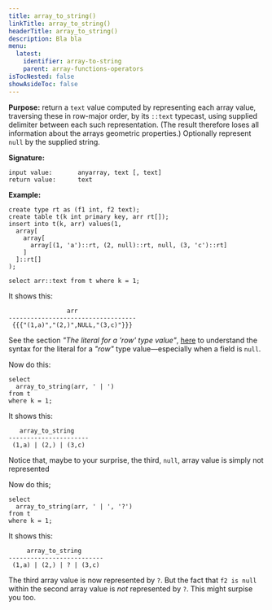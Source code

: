 ```yaml
---
title: array_to_string()
linkTitle: array_to_string()
headerTitle: array_to_string()
description: Bla bla
menu:
  latest:
    identifier: array-to-string
    parent: array-functions-operators
isTocNested: false
showAsideToc: false
---
```


**Purpose:** return a `text` value computed by representing each array value, traversing these in row-major order, by its `::text` typecast, using supplied delimiter between each such representation. (The result therefore loses all information about the arrays geometric properties.) Optionally represent `null` by the supplied string.

**Signature:**
```
input value:       anyarray, text [, text]
return value:      text
```

**Example:**
```postgresql
create type rt as (f1 int, f2 text);
create table t(k int primary key, arr rt[]);
insert into t(k, arr) values(1,
  array[
    array[
      array[(1, 'a')::rt, (2, null)::rt, null, (3, 'c')::rt]
    ]
  ]::rt[]
);

select arr::text from t where k = 1;
```
It shows this:
```
                arr                
-----------------------------------
 {{{"(1,a)","(2,)",NULL,"(3,c)"}}}
```
See the section _"The literal for a 'row' type value"_, [here](../../literals/row/) to understand the syntax for the literal for a _"row"_ type value—especially  when a field is `null`.

Now do this:
```postgresql
select
  array_to_string(arr, ' | ')
from t
where k = 1;
```
It shows this:
```
   array_to_string    
----------------------
 (1,a) | (2,) | (3,c)
```
Notice that, maybe to your surprise, the third, `null`, array value is simply not represented

Now do this;
```postgresql
select
  array_to_string(arr, ' | ', '?')
from t
where k = 1;
```
It shows this:
```
     array_to_string      
--------------------------
 (1,a) | (2,) | ? | (3,c)
```

The third array value is now represented by `?`. But the fact that `f2 is null` within the second array value is _not_ represented by `?`. This might surpise you too.

